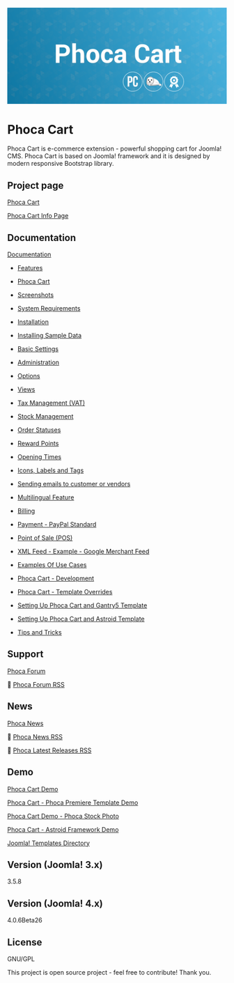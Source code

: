 



![Phoca Cart](https://github.com/PhocaCz/PhocaCart/blob/master/phocacart.png?raw=true)

# Phoca Cart



Phoca Cart is e-commerce extension - powerful shopping cart for Joomla! CMS. Phoca Cart is based on Joomla! framework and it is designed by modern responsive Bootstrap library.



## Project page

[Phoca Cart](https://www.phoca.cz/phocacart)

[Phoca Cart Info Page](https://www.phoca.cz/project/phocacart-joomla-ecommerce)



## Documentation

[Documentation](https://www.phoca.cz/documentation/category/116-phoca-cart-component)

- [Features](https://www.phoca.cz/documents/116-phoca-cart-component/786-features)

- [Phoca Cart](https://www.phoca.cz/documents/116-phoca-cart-component/957-phoca-cart)

- [Screenshots](https://www.phoca.cz/documents/116-phoca-cart-component/796-screenshots)

- [System Requirements](https://www.phoca.cz/documents/116-phoca-cart-component/1038-system-requirements)

- [Installation](https://www.phoca.cz/documents/116-phoca-cart-component/1037-installation)

- [Installing Sample Data](https://www.phoca.cz/documents/116-phoca-cart-component/807-installing-sample-data)

- [Basic Settings](https://www.phoca.cz/documents/116-phoca-cart-component/1039-basic-settings)

- [Administration](https://www.phoca.cz/documents/116-phoca-cart-component/922-administration)

- [Options](https://www.phoca.cz/documents/116-phoca-cart-component/880-options)

- [Views](https://www.phoca.cz/documents/116-phoca-cart-component/828-views)

- [Tax Management (VAT)](https://www.phoca.cz/documents/116-phoca-cart-component/924-tax-management-vat)

- [Stock Management](https://www.phoca.cz/documents/116-phoca-cart-component/932-stock-management)

- [Order Statuses](https://www.phoca.cz/documents/116-phoca-cart-component/935-order-statuses)

- [Reward Points](https://www.phoca.cz/documents/116-phoca-cart-component/946-reward-points)

- [Opening Times](https://www.phoca.cz/documents/116-phoca-cart-component/990-opening-times)

- [Icons, Labels and Tags](https://www.phoca.cz/documents/116-phoca-cart-component/986-icons-labels-and-tags)

- [Sending emails to customer or vendors](https://www.phoca.cz/documents/116-phoca-cart-component/966-sending-emails-to-customer-or-vendors)

- [Multilingual Feature](https://www.phoca.cz/documents/116-phoca-cart-component/980-multilingual-feature)

- [Billing](https://www.phoca.cz/documents/116-phoca-cart-component/1067-billing)

- [Payment - PayPal Standard](https://www.phoca.cz/documents/116-phoca-cart-component/829-payment-paypal-standard)

- [Point of Sale (POS)](https://www.phoca.cz/documents/116-phoca-cart-component/964-point-of-sale-pos)

- [XML Feed - Example - Google Merchant Feed](https://www.phoca.cz/documents/116-phoca-cart-component/1001-xml-feed-example-google-merchant-feed)

- [Examples Of Use Cases](https://www.phoca.cz/documents/116-phoca-cart-component/920-examples-of-use-cases)

- [Phoca Cart - Development](https://www.phoca.cz/documents/116-phoca-cart-component/939-phoca-cart-development)

- [Phoca Cart - Template Overrides](https://www.phoca.cz/documents/116-phoca-cart-component/995-phoca-cart-template-overrides)

- [Setting Up Phoca Cart and Gantry5 Template](https://www.phoca.cz/documents/116-phoca-cart-component/989-setting-up-phoca-cart-and-gantry-5-template)

- [Setting Up Phoca Cart and Astroid Template](https://www.phoca.cz/documents/116-phoca-cart-component/1042-setting-up-phoca-cart-and-astroid-template)

- [Tips and Tricks](https://www.phoca.cz/documents/116-phoca-cart-component/1070-tips-and-tricks)





## Support

[Phoca Forum](https://www.phoca.cz/forum)

:bell: [Phoca Forum RSS](https://www.phoca.cz/forum/app.php/feed)



## News

[Phoca News](https://www.phoca.cz/news)

:bell: [Phoca News RSS](https://www.phoca.cz/news?format=feed&type=rss)

:bell: [Phoca Latest Releases RSS](https://www.phoca.cz/download/feed/111?format=feed&type=rss)



## Demo

[Phoca Cart Demo](https://www.phoca.cz/phocacartdemo/)

[Phoca Cart - Phoca Premiere Template Demo](https://www.phoca.cz/phocacartdemo/premiere/)

[Phoca Cart Demo - Phoca Stock Photo](https://www.phoca.cz/stockphoto/)

[Phoca Cart - Astroid Framework Demo](https://www.phoca.cz/phocacartdemo/astroid/)

[Joomla! Templates Directory](https://www.phoca.cz/jtd/)



## Version (Joomla! 3.x)

3.5.8

## Version (Joomla! 4.x)

4.0.6Beta26



## License

GNU/GPL



This project is open source project - feel free to contribute! Thank you.
